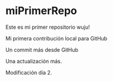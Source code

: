 # miPrimerRepo

Este es mi primer repositorio wuju!

Mi primera contribución local para GitHub

Un commit más desde GitHub

Una actualización más.

Modificación día 2.
